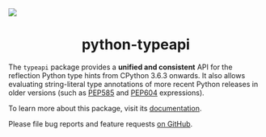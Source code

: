 <img src="https://i.imgur.com/b8GiY3n.jpeg">

<h1 align="center">python-typeapi</h1>

  [PEP585]: https://peps.python.org/pep-0585/
  [PEP604]: https://peps.python.org/pep-0604/
  [documentation]: https://niklasrosenstein.github.io/python-typeapi/

The `typeapi` package provides a **unified and consistent** API for the reflection Python type hints from
CPython 3.6.3 onwards. It also allows evaluating string-literal type annotations of more recent Python releases in
older versions (such as [PEP585][] and [PEP604][] expressions).

To learn more about this package, visit its [documentation][].

Please file bug reports and feature requests [on GitHub](https://github.com/NiklasRosenstein/python-typeapi/issues).
